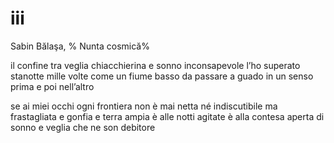 # iii

Sabin Bălaşa, %
Nunta cosmică%

il confine tra veglia chiacchierina
e sonno inconsapevole
l’ho superato stanotte mille volte
come un fiume basso da passare a guado
in un senso prima e poi nell’altro

se ai miei occhi ogni frontiera
non è mai netta né indiscutibile
ma frastagliata e gonfia e terra ampia
è alle notti agitate è alla contesa aperta
di sonno e veglia che ne son debitore
